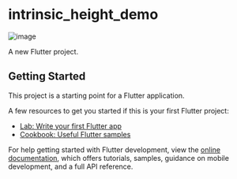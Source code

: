 # intrinsic_height_demo


![image]( https://github.com/shaoting0730/Flutter_learn_demo/blob/master/%E5%9F%BA%E7%A1%80Widget/intrinsic_height_demo/result.png ) <br/>


A new Flutter project.

## Getting Started

This project is a starting point for a Flutter application.

A few resources to get you started if this is your first Flutter project:

- [Lab: Write your first Flutter app](https://docs.flutter.dev/get-started/codelab)
- [Cookbook: Useful Flutter samples](https://docs.flutter.dev/cookbook)

For help getting started with Flutter development, view the
[online documentation](https://docs.flutter.dev/), which offers tutorials,
samples, guidance on mobile development, and a full API reference.
